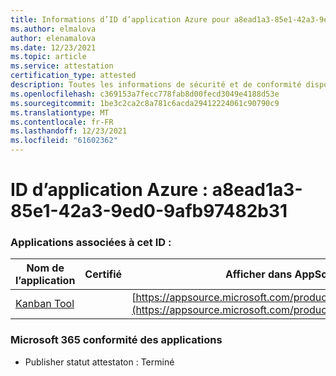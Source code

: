 ```yaml
---
title: Informations d’ID d’application Azure pour a8ead1a3-85e1-42a3-9ed0-9afb97482b31
ms.author: elmalova
author: elenamalova
ms.date: 12/23/2021
ms.topic: article
ms.service: attestation
certification_type: attested
description: Toutes les informations de sécurité et de conformité disponibles pour a8ead1a3-85e1-42a3-9ed0-9afb97482b31.
ms.openlocfilehash: c369153a7fecc778fab8d00fecd3049e4188d53e
ms.sourcegitcommit: 1be3c2ca2c8a781c6acda29412224061c90790c9
ms.translationtype: MT
ms.contentlocale: fr-FR
ms.lasthandoff: 12/23/2021
ms.locfileid: "61602362"
---
```

# <a name="azure-app-id-a8ead1a3-85e1-42a3-9ed0-9afb97482b31"></a>ID d’application Azure : a8ead1a3-85e1-42a3-9ed0-9afb97482b31


### <a name="apps-associated-with-this-id"></a>Applications associées à cet ID :
| **Nom de l’application** | **Certifié** | **Afficher dans AppSource** |
|--------------|---------------|-----------------------|
| [Kanban Tool](https://docs.microsoft.com/microsoft-365-app-certification/forward/WA200002121) |  | [https://appsource.microsoft.com/product/office/WA200002121](https://appsource.microsoft.com/product/office/WA200002121) |

### <a name="microsoft-365-app-compliance-status"></a>Microsoft 365 conformité des applications
- Publisher statut attestaton : Terminé
